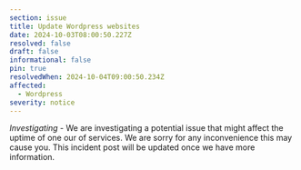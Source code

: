 ```yaml
---
section: issue
title: Update Wordpress websites
date: 2024-10-03T08:00:50.227Z
resolved: false
draft: false
informational: false
pin: true
resolvedWhen: 2024-10-04T09:00:50.234Z
affected:
  - Wordpress
severity: notice
---
```

*Investigating* - We are investigating a potential issue that might affect the uptime of one our of services. We are sorry for any inconvenience this may cause you. This incident post will be updated once we have more information.